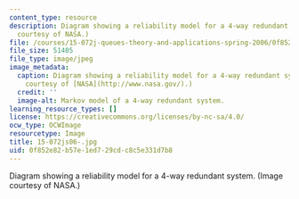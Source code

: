 ```yaml
---
content_type: resource
description: Diagram showing a reliability model for a 4-way redundant system. (Image
  courtesy of NASA.)
file: /courses/15-072j-queues-theory-and-applications-spring-2006/0f852e82b57e1ed729cdc8c5e331d7b8_15-072js06-.jpg
file_size: 51405
file_type: image/jpeg
image_metadata:
  caption: Diagram showing a reliability model for a 4-way redundant system. (Image
    courtesy of [NASA](http://www.nasa.gov/).)
  credit: ''
  image-alt: Markov model of a 4-way redundant system.
learning_resource_types: []
license: https://creativecommons.org/licenses/by-nc-sa/4.0/
ocw_type: OCWImage
resourcetype: Image
title: 15-072js06-.jpg
uid: 0f852e82-b57e-1ed7-29cd-c8c5e331d7b8
---
```

Diagram showing a reliability model for a 4-way redundant system. (Image courtesy of NASA.)